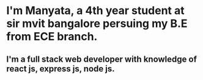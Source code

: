 # I'm Manyata, a 4th year student at sir mvit bangalore persuing my B.E from ECE branch.
## I'm a full stack web developer with knowledge of react js, express js, node js. 
<!---
Manyata39/Manyata39 is a ✨ special ✨ repository because its `README.md` (this file) appears on your GitHub profile.
You can click the Preview link to take a look at your changes.
--->

